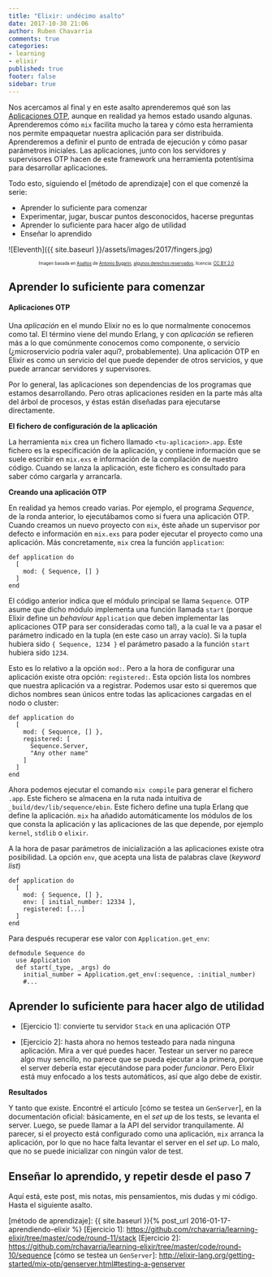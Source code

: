 ```yaml
---
title: "Elixir: undécimo asalto"
date: 2017-10-30 21:06
author: Ruben Chavarria
comments: true
categories: 
- learning
- elixir
published: true
footer: false
sidebar: true
---
```


Nos acercamos al final y en este asalto aprenderemos qué son las [Aplicaciones
OTP], aunque en realidad ya hemos estado usando algunas. Aprenderemos cómo
`mix` facilita mucho la tarea y cómo esta herramienta nos permite empaquetar
nuestra aplicación para ser distribuida. Aprenderemos a definir el punto de
entrada de ejecución y cómo pasar parámetros iniciales. Las aplicaciones, junto
con los servidores y supervisores OTP hacen de este framework una herramienta
potentísima para desarrollar aplicaciones.

Todo esto, siguiendo el [método de aprendizaje] con el que comenzé la serie:

- Aprender lo suficiente para comenzar
- Experimentar, jugar, buscar puntos desconocidos, hacerse preguntas
- Aprender lo suficiente para hacer algo de utilidad
- Enseñar lo aprendido

![Eleventh]({{ site.baseurl }}/assets/images/2017/fingers.jpg)

<div style="text-align: center">
  <span style="font-size: 60%">
Imagen basada en <a href="https://flic.kr/p/9cXZUG">Asaltos</a> de <a href="https://www.flickr.com/photos/antoniobugarin/">Antonio Bugarin</a>, <a href="https://creativecommons.org/licenses/by/2.0/">algunos derechos reservados</a>, licencia: <a href="https://creativecommons.org/licenses/by/2.0/">CC BY 2.0</a>
  </span>
</div>

<!-- more -->

## Aprender lo suficiente para comenzar

#### Aplicaciones OTP

Una *aplicación* en el mundo Elixir no es lo que normalmente conocemos como
tal. El término viene del mundo Erlang, y con *aplicación* se refieren más a lo
que comúnmente conocemos como componente, o servicio (¿microservicio podría
valer aquí?, probablemente). Una aplicación OTP en Elixir es como un servicio
del que puede depender de otros servicios, y que puede arrancar servidores y
supervisores.

Por lo general, las aplicaciones son dependencias de los programas que estamos
desarrollando. Pero otras aplicaciones residen en la parte más alta del árbol
de procesos, y éstas están diseñadas para ejecutarse directamente.

**El fichero de configuración de la aplicación**

La herramienta `mix` crea un fichero llamado `<tu-aplicacion>.app`. Este
fichero es la especificación de la aplicación, y contiene información que se
suele escribir en `mix.exs` e información de la compilación de nuestro código.
Cuando se lanza la aplicación, este fichero es consultado para saber cómo
cargarla y arrancarla.

**Creando una aplicación OTP**

En realidad ya hemos creado varias. Por ejemplo, el programa *Sequence*, de la
ronda anterior, lo ejecutábamos como si fuera una aplicación OTP. Cuando
creamos un nuevo proyecto con `mix`, éste añade un supervisor por defecto e
información en `mix.exs` para poder ejecutar el proyecto como una aplicación.
Más concretamente, `mix` crea la función `application`:

```
def application do
  [
    mod: { Sequence, [] }
  ]
end
```

El código anterior indica que el módulo principal se llama `Sequence`. OTP
asume que dicho módulo implementa una función llamada `start` (porque Elixir
define un *behaviour* `Application` que deben implementar las aplicaciones OTP
para ser consideradas como tal), a la cual le va a pasar el parámetro indicado
en la tupla (en este caso un array vacío). Si la tupla hubiera sido `{
Sequence, 1234 }` el parámetro pasado a la función `start` hubiera sido `1234`.

Esto es lo relativo a la opción `mod:`. Pero a la hora de configurar una
aplicación existe otra opción: `registered:`. Esta opción lista los nombres que
nuestra aplicación va a registrar. Podemos usar esto si queremos que dichos
nombres sean únicos entre todas las aplicaciones cargadas en el nodo o cluster:

```
def application do
  [
    mod: { Sequence, [] },
    registered: [
      Sequence.Server,
      "Any other name"
    ]
  ]
end
```

Ahora podemos ejecutar el comando `mix compile` para generar el fichero `.app`.
Este fichero se almacena en la ruta nada intuitiva de
`_build/dev/lib/sequence/ebin`. Este fichero define una tupla Erlang que define
la aplicación. `mix` ha añadido automáticamente los módulos de los que consta
la aplicación y las aplicaciones de las que depende, por ejemplo `kernel`,
`stdlib` o `elixir`.

A la hora de pasar parámetros de inicialización a las aplicaciones existe otra
posibilidad. La opción `env`, que acepta una lista de palabras clave (*keyword
list*)

```
def application do
  [
    mod: { Sequence, [] },
    env: [ initial_number: 12334 ],
    registered: [...]
  ]
end
```

Para después recuperar ese valor con `Application.get_env`:

```
defmodule Sequence do
  use Application
  def start(_type, _args) do
    initial_number = Application.get_env(:sequence, :initial_number)
    #...
```

## Aprender lo suficiente para hacer algo de utilidad

- [Ejercicio 1]: convierte tu servidor `Stack` en una aplicación OTP

- [Ejercicio 2]: hasta ahora no hemos testeado para nada ninguna aplicación.
  Mira a ver qué puedes hacer. Testear un server no parece algo muy sencillo,
no parece que se pueda ejecutar a la primera, porque el server debería estar
ejecutándose para poder *funcionar*. Pero Elixir está muy enfocado a los tests
automáticos, así que algo debe de existir.

**Resultados**

Y tanto que existe. Encontré el artículo [cómo se testea un `GenServer`], en la
documentación oficial: básicamente, en el *set up* de los tests, se levanta el
server. Luego, se puede llamar a la API del servidor tranquilamente. Al
parecer, si el proyecto está configurado como una aplicación, `mix` arranca la
aplicación, por lo que no hace falta levantar el server en el *set up*. Lo
malo, que no se puede inicializar con ningún valor de test.

## Enseñar lo aprendido, y repetir desde el paso 7

Aquí está, este post, mis notas, mis pensamientos, mis dudas y mi código. Hasta
el siguiente asalto.

[Aplicaciones OTP]: https://elixir-lang.org/getting-started/mix-otp/supervisor-and-application.html
[Elixir]: http://elixir-lang.org/
[método de aprendizaje]: {{ site.baseurl }}{% post_url 2016-01-17-aprendiendo-elixir %}
[Ejercicio 1]: https://github.com/rchavarria/learning-elixir/tree/master/code/round-11/stack
[Ejercicio 2]: https://github.com/rchavarria/learning-elixir/tree/master/code/round-10/sequence
[cómo se testea un `GenServer`]: http://elixir-lang.org/getting-started/mix-otp/genserver.html#testing-a-genserver
